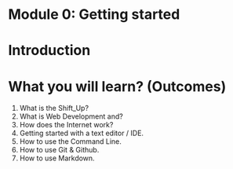# Module 0: Getting started

# Introduction

# What you will learn? (Outcomes)
1. What is the Shift_Up?
2. What is Web Development and?
3. How does the Internet work?
4. Getting started with a text editor / IDE.
5. How to use the Command Line.
6. How to use Git & Github.
7. How to use Markdown.
